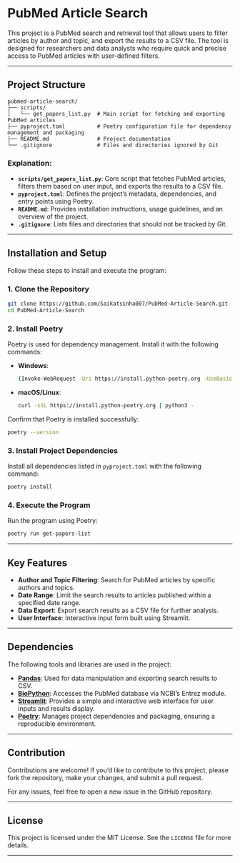 # **PubMed Article Search**  

This project is a PubMed search and retrieval tool that allows users to filter articles by author and topic, and export the results to a CSV file. The tool is designed for researchers and data analysts who require quick and precise access to PubMed articles with user-defined filters.  

---

## **Project Structure**  

```plaintext
pubmed-article-search/  
├── scripts/  
│   └── get_papers_list.py  # Main script for fetching and exporting PubMed articles  
├── pyproject.toml          # Poetry configuration file for dependency management and packaging  
├── README.md               # Project documentation  
└── .gitignore              # Files and directories ignored by Git  
```

### **Explanation:**  
- **`scripts/get_papers_list.py`**: Core script that fetches PubMed articles, filters them based on user input, and exports the results to a CSV file.  
- **`pyproject.toml`**: Defines the project’s metadata, dependencies, and entry points using Poetry.  
- **`README.md`**: Provides installation instructions, usage guidelines, and an overview of the project.  
- **`.gitignore`**: Lists files and directories that should not be tracked by Git.  

---

## **Installation and Setup**  

Follow these steps to install and execute the program:  

### **1. Clone the Repository**  
   ```bash
   git clone https://github.com/Saikatsinha007/PubMed-Article-Search.git
   cd PubMed-Article-Search
   ```

### **2. Install Poetry**  
   Poetry is used for dependency management. Install it with the following commands:  
   - **Windows**:  
     ```bash
     (Invoke-WebRequest -Uri https://install.python-poetry.org -UseBasicParsing).Content | python -
     ```
   - **macOS/Linux**:  
     ```bash
     curl -sSL https://install.python-poetry.org | python3 -
     ```

   Confirm that Poetry is installed successfully:  
   ```bash
   poetry --version
   ```

### **3. Install Project Dependencies**  
   Install all dependencies listed in `pyproject.toml` with the following command:  
   ```bash
   poetry install
   ```

### **4. Execute the Program**  
   Run the program using Poetry:  
   ```bash
   poetry run get-papers-list
   ```

---

## **Key Features**  

- **Author and Topic Filtering**: Search for PubMed articles by specific authors and topics.  
- **Date Range**: Limit the search results to articles published within a specified date range.  
- **Data Export**: Export search results as a CSV file for further analysis.  
- **User Interface**: Interactive input form built using Streamlit.  

---

## **Dependencies**  

The following tools and libraries are used in the project:  

- **[Pandas](https://pandas.pydata.org/)**: Used for data manipulation and exporting search results to CSV.  
- **[BioPython](https://biopython.org/)**: Accesses the PubMed database via NCBI’s Entrez module.  
- **[Streamlit](https://streamlit.io/)**: Provides a simple and interactive web interface for user inputs and results display.  
- **[Poetry](https://python-poetry.org/)**: Manages project dependencies and packaging, ensuring a reproducible environment.  

---

## **Contribution**  

Contributions are welcome! If you’d like to contribute to this project, please fork the repository, make your changes, and submit a pull request.  

For any issues, feel free to open a new issue in the GitHub repository.  

---

## **License**  

This project is licensed under the MIT License. See the `LICENSE` file for more details.  

---  
